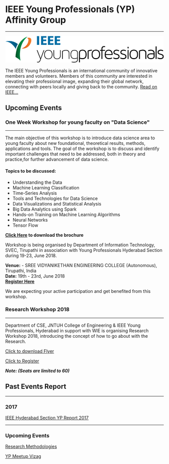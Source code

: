 # IEEE Young Professionals (YP) Affinity Group
---

![WiE](/user/img/logos/yp-logo.png)

The IEEE Young Professionals is an international community of innovative members and volunteers. Members of this community are interested in elevating their professional image, expanding their global network, connecting with peers locally and giving back to the community.
[Read on IEEE...](https://yp.ieee.org)

## Upcoming Events

### One Week Workshop for young faculty on "Data Science" 
---

The main objective of this workshop is to introduce data science area to young faculty about new foundational, theoretical results, methods, applications and tools. The goal of the workshop is to discuss and identify important challenges that need to be addressed, both in theory and practice,for further advancement of data science.

#### Topics to be discussed:
* Understanding the Data
* Machine Learning Classification
* Time-Series Analysis
* Tools and Technologies for Data Science
* Data Visualizations and Statistical Analysis
* Big Data Analytics using Spark
* Hands-on Training on Machine Learning Algorithms
* Neural Networks
* Tensor Flow

**[Click Here](https://drive.google.com/file/d/0B13_bwL5BIjPaHF5RzVBNzluRk12QkF1eExNdE5YY2t4d0pB/view?usp=sharing) to download the brochure**

Workshop is being organised by Department of Information Technology, SVEC, Tirupathi in association with Young Professionals Hyderabad Section during 19-23, June 2018.

**Venue:** - SREE VIDYANIKETHAN ENGINEERING COLLEGE (Autonomous), Tirupathi, India  
**Date:** 19th - 23rd, June 2018  
**[Register Here](https://docs.google.com/forms/d/e/1FAIpQLSfHn-QE-mPWq481sO5R6XP-UNdnwYblY_TvUkyWroug3Ofstg/viewform)**

We are expecting your active participation and get benefited from this workshop.

### Research Workshop 2018
---

Department of CSE, JNTUH College of Engineering & IEEE Young Professionals, Hyderabad in support with WIE is organising Research Workshop 2018, introducing the concept of how to go about with the Research. 

[Click to download Flyer](https://drive.google.com/file/d/1SVD3_olKEBh_u-mNHNYRDHEWCMb865sP/view)

[Click to Register](https://www.stumagz.com/researchworkshop2018/) 

_**Note: (Seats are limited to 60)**_

## Past Events Report
---

### 2017

[IEEE Hyderabad Section YP Report 2017](/user/docs/chapters-ag/young-professionals-yp/YPAGWebContent.pdf)

---

### Upcoming Events

[Research Methodologies](/affininity-groups/yp/events/Research_Methodologies.pdf)

[YP Meetup Vizag](/affininity-groups/yp/events/YP_Meetup_Vizag.pdf)